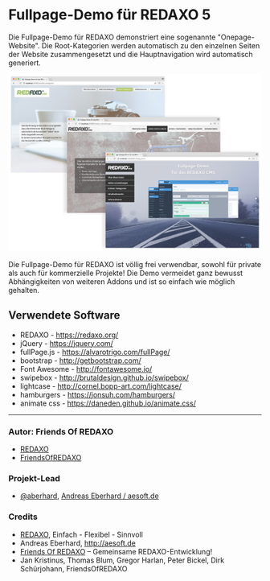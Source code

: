 # Fullpage-Demo für REDAXO 5

Die Fullpage-Demo für REDAXO demonstriert eine sogenannte "Onepage-Website". Die Root-Kategorien werden automatisch zu den einzelnen Seiten der Website zusammengesetzt und die Hauptnavigation wird automatisch generiert.

![Screenshot](https://raw.githubusercontent.com/FriendsOfREDAXO/demo_fullpage/assets/demo_fullpage_01.jpg)

Die Fullpage-Demo für REDAXO ist völlig frei verwendbar, sowohl für private als auch für kommerzielle Projekte!
Die Demo vermeidet ganz bewusst Abhängigkeiten von weiteren Addons und ist so einfach wie möglich gehalten.

## Verwendete Software

* REDAXO - https://redaxo.org/
* jQuery - https://jquery.com/
* fullPage.js - https://alvarotrigo.com/fullPage/
* bootstrap - http://getbootstrap.com/
* Font Awesome - http://fontawesome.io/
* swipebox - http://brutaldesign.github.io/swipebox/
* lightcase - http://cornel.bopp-art.com/lightcase/
* hamburgers - https://jonsuh.com/hamburgers/
* animate css - https://daneden.github.io/animate.css/

---

### Autor: Friends Of REDAXO

* [REDAXO](http://www.redaxo.org)
* [FriendsOfREDAXO](https://github.com/FriendsOfREDAXO)

### Projekt-Lead

* [@aberhard](https://github.com/aeberhard), [Andreas Eberhard / aesoft.de](http://aesoft.de)

### Credits

* [REDAXO](https://redaxo.org), Einfach - Flexibel - Sinnvoll
* Andreas Eberhard, http://aesoft.de
* [Friends Of REDAXO](https://github.com/FriendsOfREDAXO) – Gemeinsame REDAXO-Entwicklung!
* Jan Kristinus, Thomas Blum, Gregor Harlan, Peter Bickel, Dirk Schürjohann, FriendsOfREDAXO
